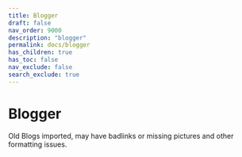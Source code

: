```yaml
---
title: Blogger
draft: false
nav_order: 9000
description: "blogger"
permalink: docs/blogger
has_children: true
has_toc: false
nav_exclude: false
search_exclude: true
---
```


# Blogger
Old Blogs imported, may have badlinks or missing pictures and other formatting issues.